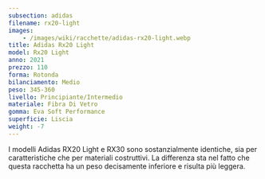 ```yaml
---
subsection: adidas
filename: rx20-light
images:
    - /images/wiki/racchette/adidas-rx20-light.webp
title: Adidas Rx20 Light
model: Rx20 Light
anno: 2021
prezzo: 110
forma: Rotonda
bilanciamento: Medio
peso: 345-360
livello: Principiante/Intermedio
materiale: Fibra Di Vetro
gomma: Eva Soft Performance
superficie: Liscia
weight: -7
---
```

I modelli Adidas RX20 Light e RX30 sono sostanzialmente identiche, sia per caratteristiche che per materiali costruttivi. La differenza sta nel fatto che questa racchetta ha un peso decisamente inferiore e risulta più leggera.
